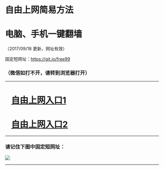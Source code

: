 ﻿# 自由上网简易方法

# 电脑、手机一键翻墙

（2017/09/18 更新，网址有效）

固定短网址：https://git.io/free99

### （微信如打不开，请转到浏览器打开）


***





# &nbsp;&nbsp; <a href="http://ft1424527942.fwq-tz1005.info/fwqtz01.html?t=091800123752 " target="_blank">自由上网入口1</a>
# &nbsp;&nbsp; <a href="http://ft2856916260.fwq-tz1006.info/fwqtz02.html?t=09180017029 " target="_blank">自由上网入口2</a>
***

### 请记住下图中固定短网址：

<img src="https://s3-us-west-2.amazonaws.com/fwq-1001/yjfq-20170905okok.png" /> 


***

